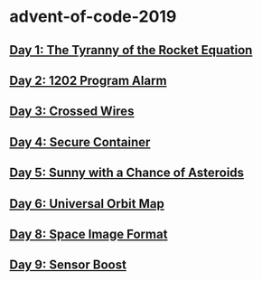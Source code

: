 # advent-of-code-2019

## [Day 1: The Tyranny of the Rocket Equation](/1/README.md)

## [Day 2: 1202 Program Alarm](/2/README.md)

## [Day 3: Crossed Wires](/3/README.md)

## [Day 4: Secure Container](/4/README.md)

## [Day 5: Sunny with a Chance of Asteroids](/5/README.md)

## [Day 6: Universal Orbit Map](/6/README.md)

## [Day 8: Space Image Format](/8/README.md)

## [Day 9: Sensor Boost](/9/README.md)
